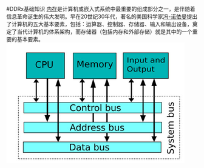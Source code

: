 #DDRx基础知识
[内存](https://en.wikipedia.org/wiki/Random-access_memory)是计算机或嵌入式系统中最重要的组成部分之一，是伴随着信息革命诞生的伟大发明。早在20世纪30年代，著名的美国科学家[冯-诺依曼](https://en.wikipedia.org/wiki/John_von_Neumann)提出了计算机的五大基本要素，包括：运算器、控制器、存储器、输入和输出设备，奠定了当代计算机的体系架构，而存储器（包括内存和外部存储）就是其中的一个重要的基本要素。
![冯诺伊曼体系](../Drawings/Von-Neuman-Architecture.jpg)
